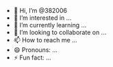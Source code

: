 - 👋 Hi, I’m @382006
- 👀 I’m interested in ...
- 🌱 I’m currently learning ...
- 💞️ I’m looking to collaborate on ...
- 📫 How to reach me ...
- 😄 Pronouns: ...
- ⚡ Fun fact: ...

<!---
382006/382006 is a ✨ special ✨ repository because its `README.md` (this file) appears on your GitHub profile.
You can click the Preview link to take a look at your change
ınstagram 
